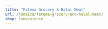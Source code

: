 ```yaml
---
title: "Fatema Grocery & Halal Meat"
url: /jamaica/fatema-grocery-and-halal-meat/
shop: convenience
---
```

